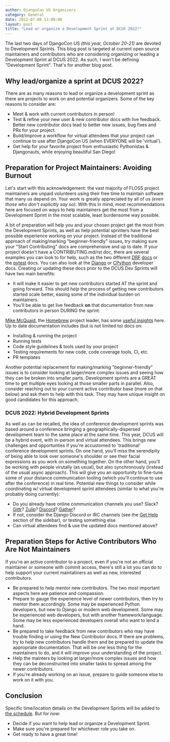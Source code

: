 ```yaml
---
author: DjangoCon US Organizers
category: General
date: 2022-07-08 13:00:00
layout: post
title: "Lead or organize a Development Sprint at DCUS 2022!"
---
```


The last two days of DjangoCon US *(this year, October 20-21)* are devoted to Development Sprints. This blog post is targeted at current open source maintainers and contributors who are considering organizing or leading a Development Sprint at DCUS 2022. As such, I won't be defining "Development Sprint". That's for another blog post.

## Why lead/organize a sprint at DCUS 2022?
There are as many reasons to lead or organize a development sprint as there are projects to work on and potential organizers. Some of the key reasons to consider are:
- Meet & work with current contributors in person!
- Test & refine your new user & new contributor docs with live feedback. Better new contributor docs lead to better new issues, bug fixes and PRs for your project.
- Build/improve a workflow for virtual attendees that your project can continue to use after DjangoCon US (when EVERYONE will be 'virtual').
- Get help for your favorite project from enthusiastic Pythonistas & Djangonauts, while enjoying beautiful San Diego!


## Preparation for Project Maintainers: Avoiding Burnout
Let's start with this acknowledgement: the vast majority of FLOSS project maintainers are unpaid volunteers using their free time to maintain software that many us depend on. Your work is greatly appreciated by all of us *(even those who don't explicitly say so)*. With this in mind, most recommendations here are focused on ways to help maintainers get the most from a Development Sprint in the most scalable, least burdensome way possible.

A bit of preparation will help you and your chosen project get the most from the Development Sprints, as well as help potential sprinters have the best possible experience working on your project. Instead of the traditional approach of making/marking "beginner-friendly" issues, try making sure your "Start Contributing" docs are comprehensive and up to date. If your project doesn't have a CONTRIBUTING.md/rst doc, there are several examples you can look to for help, such as the two different [DRF](https://github.com/encode/django-rest-framework/blob/master/CONTRIBUTING.md) [docs](https://www.django-rest-framework.org/community/contributing/) or the [pytest](https://github.com/pytest-dev/pytest/blob/main/CONTRIBUTING.rst) docs. You can also look at the [Django](https://docs.djangoproject.com/en/dev/internals/contributing/) or [CPython](https://devguide.python.org/) developer docs. Creating or updating these docs prior to the DCUS Dev Sprints will have two main benefits:
- It will make it easier to get new contributors started AT the sprint and going forward. This should *help* the process of getting new contributors started scale better, easing some of the individual burden on maintainers.
- You'll be able to get live feedback **on** that documentation from new contributors in person DURING the sprint.

[Mike McQuaid](https://github.com/MikeMcQuaid), the [Homebrew](https://github.com/Homebrew) project leader, has some [useful insights](https://mikemcquaid.com/2019/02/16/stop-mentoring-first-time-contributors/) here. Up to date documentation includes (but is not limited to) docs on:
- Installing & running the project
- Running tests
- Code style guidelines & tools used by your project
- Testing requirements for new code, code coverage tools, CI, etc.
- PR templates

Another potential replacement for making/marking "beginner-friendly" issues is to consider looking at larger/more complex issues and seeing how they can be broken into smaller parts. Development sprints are a GREAT time to get multiple eyes looking at those smaller parts in parallel. Also, consider reaching out to your current active contributor base (more on that below) and ask them to help with this task. They may have unique insight on good candidates for this approach.

### DCUS 2022: Hybrid Development Sprints
As well as can be recalled, the idea of conference development sprints was based around a conference bringing a geographically-dispersed development team to the same place at the same time. This year, DCUS will be a hybrid event, with in-person and virtual attendees. This brings new challenges and opportunties if you're accustomed to 'traditional' conference development sprints. On one hand, you'll miss the serendipity of being able to look over someone's shoulder or see their facial expressions as you work on something together. On the other hand, you'll be working with people virutally (as usual), but also synchronously (instead of the usual async approach). This will give you an opportunity to fine-tune some of your distance communication tooling (which you'll continue to use after the conference) in real time. Potential new things to consider while coordinating w/ virtual development sprint attendees (similar to what you're probably doing currently):
- Do you already have online communication channels you use? Slack? [Gittr](https://gitter.im/)? [Zulip](https://zulip.com/)? [Discord](https://discord.com/)? [Gather](https://www.gather.town/)?
- If not, consider the Django Discord or IRC channels (see the [Get Help](https://www.djangoproject.com/community/) section of the sidebar), or testing something else
- Can virtual attendees find & use the updated docs mentioned above?

## Preparation Steps for Active Contributors Who Are Not Maintainers
If you're an active contributor to a project, even if you're not an official maintainer or someone with commit access, there's still a lot you can do to help support your current maintatiners as well as new, interested contributors.
- Be prepared to help mentor new contributors. The two most important aspects here are patience and compassion.
- Prepare to gauge the experience level of newer contributors, then try to mentor them accordingly. Some may be experienced Python developers, but new to Django or modern web development. Some may be experienced web developers, but with another framework/language. Some may be less experienced developers overall who want to lend a hand.
- Be prepared to take feedback from new contributors who may have trouble finding or using the New Contributor docs. If there are problems, try to help new contributors handle them and be prepared to update the appropriate documentation. That will be one less thing for the maintainers to do, and it will improve your understanding of the project.
- Help the mainters by looking at larger/more complex issues and how they can be deconstructed into smaller tasks to spread among the newer contributors.
- If you're already working on an issue, prepare to guide someone else to work on it with you.


## Conclusion
Specific time/location details on the Development Sprints will be added to [the schedule](https://2022.djangocon.us/schedule/). But for now:
- Decide if you want to help lead or organize a Development Sprint.
- Make sure you're prepared for whichever role you take on.
- Get ready to have a great time! 
